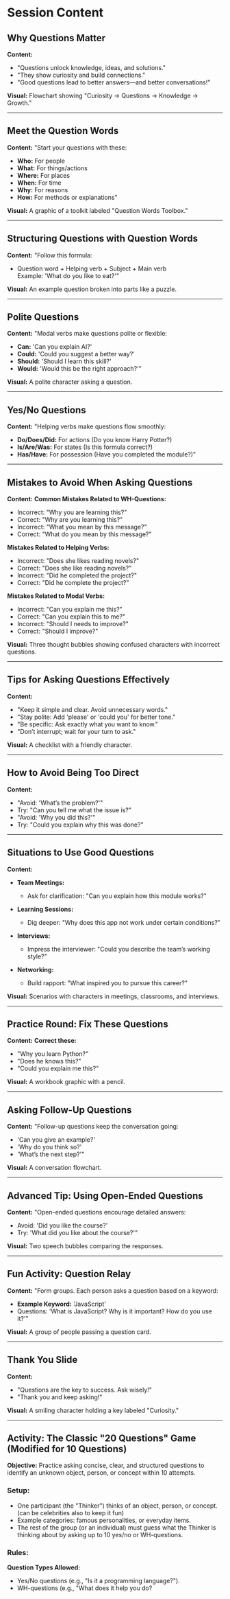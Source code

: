 # Session Content

## Why Questions Matter
**Content:**
- "Questions unlock knowledge, ideas, and solutions."
- "They show curiosity and build connections."
- "Good questions lead to better answers—and better conversations!"

**Visual:** Flowchart showing "Curiosity → Questions → Knowledge → Growth."

---

## Meet the Question Words
**Content:**
"Start your questions with these:
- **Who:** For people
- **What:** For things/actions
- **Where:** For places
- **When:** For time
- **Why:** For reasons
- **How:** For methods or explanations"

**Visual:** A graphic of a toolkit labeled "Question Words Toolbox."

---

## Structuring Questions with Question Words
**Content:**
"Follow this formula:
- Question word + Helping verb + Subject + Main verb  
Example: 'What do you like to eat?'"

**Visual:** An example question broken into parts like a puzzle.

---

## Polite Questions
**Content:**
"Modal verbs make questions polite or flexible:
- **Can:** 'Can you explain AI?'
- **Could:** 'Could you suggest a better way?'
- **Should:** 'Should I learn this skill?'
- **Would:** 'Would this be the right approach?'"

**Visual:** A polite character asking a question.

---

## Yes/No Questions
**Content:**
"Helping verbs make questions flow smoothly:
- **Do/Does/Did:** For actions (Do you know Harry Potter?)
- **Is/Are/Was:** For states (Is this formula correct?)
- **Has/Have:** For possession (Have you completed the module?)"

---

## Mistakes to Avoid When Asking Questions
**Content:**
**Common Mistakes Related to WH-Questions:**
- Incorrect: "Why you are learning this?"
- Correct: "Why are you learning this?"
- Incorrect: "What you mean by this message?"
- Correct: "What do you mean by this message?"

**Mistakes Related to Helping Verbs:**
- Incorrect: "Does she likes reading novels?"
- Correct: "Does she like reading novels?"
- Incorrect: "Did he completed the project?"
- Correct: "Did he complete the project?"

**Mistakes Related to Modal Verbs:**
- Incorrect: "Can you explain me this?"
- Correct: "Can you explain this to me?"
- Incorrect: "Should I needs to improve?"
- Correct: "Should I improve?"

**Visual:** Three thought bubbles showing confused characters with incorrect questions.

---

## Tips for Asking Questions Effectively
**Content:**
- "Keep it simple and clear. Avoid unnecessary words."
- "Stay polite: Add 'please' or 'could you' for better tone."
- "Be specific: Ask exactly what you want to know."
- "Don’t interrupt; wait for your turn to ask."

**Visual:** A checklist with a friendly character.

---

## How to Avoid Being Too Direct
**Content:**
- "Avoid: 'What’s the problem?'"
- Try: "Can you tell me what the issue is?"
- "Avoid: 'Why you did this?'"
- Try: "Could you explain why this was done?"

---

## Situations to Use Good Questions
**Content:**

- **Team Meetings:**
  - Ask for clarification: "Can you explain how this module works?"

- **Learning Sessions:**
  - Dig deeper: "Why does this app not work under certain conditions?"

- **Interviews:**
  - Impress the interviewer: "Could you describe the team’s working style?"

- **Networking:**
  - Build rapport: "What inspired you to pursue this career?"

**Visual:** Scenarios with characters in meetings, classrooms, and interviews.

---

## Practice Round: Fix These Questions
**Content:**
**Correct these:**
- "Why you learn Python?"
- "Does he knows this?"
- "Could you explain me this?"

**Visual:** A workbook graphic with a pencil.

---

## Asking Follow-Up Questions
**Content:**
"Follow-up questions keep the conversation going:
- 'Can you give an example?'
- 'Why do you think so?'
- 'What’s the next step?'"

**Visual:** A conversation flowchart.

---

## Advanced Tip: Using Open-Ended Questions
**Content:**
"Open-ended questions encourage detailed answers:
- Avoid: 'Did you like the course?'
- Try: 'What did you like about the course?'"

**Visual:** Two speech bubbles comparing the responses.

---

## Fun Activity: Question Relay
**Content:**
"Form groups. Each person asks a question based on a keyword:
- **Example Keyword:** 'JavaScript'
- Questions: 'What is JavaScript? Why is it important? How do you use it?'"

**Visual:** A group of people passing a question card.

---

## Thank You Slide
**Content:**
- "Questions are the key to success. Ask wisely!"
- "Thank you and keep asking!"

**Visual:** A smiling character holding a key labeled "Curiosity."

---

## Activity: The Classic "20 Questions" Game (Modified for 10 Questions)

**Objective:**
Practice asking concise, clear, and structured questions to identify an unknown object, person, or concept within 10 attempts.

### Setup:
- One participant (the "Thinker") thinks of an object, person, or concept. (can be celebrities also to keep it fun)
- Example categories: famous personalities, or everyday items.
- The rest of the group (or an individual) must guess what the Thinker is thinking about by asking up to 10 yes/no or WH-questions.

### Rules:
**Question Types Allowed:**
- Yes/No questions (e.g., "Is it a programming language?").
- WH-questions (e.g., "What does it help you do?
